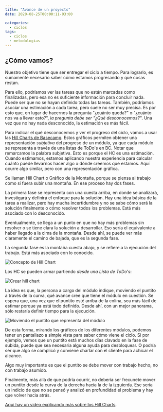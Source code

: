 ```yaml
---
title: "Avance de un proyecto"
date: 2020-08-25T00:00:11-03:00

categories:
  - ciclos
tags:
  - ciclos
  - metodologias
---
```


## ¿Cómo vamos?
Nuestro objetivo tiene que ser entregar el ciclo a tiempo. Para lograrlo, es sumamente necesario saber cómo estamos progresando y qué cosas restan.

Para ello, podríamos ver las tareas que no están marcadas como finalizadas, pero esa no es suficiente información para concluir nada. Puede ser que no se hayan definido todas las tareas. También, podríamos asociar una estimación a cada tarea, pero suele no ser muy precisa. Es por esto que, en lugar de hacernos la pregunta "¿cuánto queda?" o "¿cuánto nos va a llevar esto?", *la pregunta debe ser "¿Qué desconocemos?"*. Una vez que no hay nada desconocido, la estimación es más fácil.

Para indicar el qué desconocemos y ver el progreso del ciclo, vamos a usar las [Hill Charts de Basecamp](https://basecamp.com/features/hill-charts). Estos gráficos permiten obtener una representación *subjetiva* del progreso de un módulo, ya que cada módulo se representa a través de una listas de ToDo's en BC.
Notar que remarcamos la palabra subjetiva. Esto es porque el HC es una estimación. Cuando estimamos, estamos aplicando nuestra experiencia para calcular cuánto puede llevarnos hacer algo o dónde creemos que estamos. Aquí ocurre algo similar, pero con una representación gráfica.

Se llaman Hill Chart o Gráfico de la Montaña, porque se piensa al trabajo como si fuera subir una montaña. En ese proceso hay dos fases.

La primera fase se representa con una cuesta arriba, en donde se analizará, investigará y definirá el enfoque para la solución. Hay una idea básica de la tarea a realizar, pero hay mucha incertidumbre y no se sabe cómo será la solución finalmente o cómo resolver todos los problemas. Está más asociado con lo desconocido.

Eventualmente, se llega a un punto en que no hay más problemas sin resolver o se tiene clara la solución a desarrollar. Eso sería el equivalente a haber llegado a la cima de la montaña. Desde ahí, se puede ver más claramente el camino de bajada, que es la segunda fase.

La segunda fase es la montaña cuesta abajo, y se refiere a la ejecución del trabajo. Está más asociado con lo conocido.

![Concepto de Hill Chart](images/hill-concept.png)

Los HC se pueden armar partiendo *desde una Lista de ToDo's*:

![Crear hill chart](images/crear-hill-chart.gif)

La idea es que, la persona a cargo del módulo indique, moviendo el puntito a través de la curva, qué avance cree que tiene el módulo en cuestión. Se espera que, una vez que el puntito esté arriba de la colina, sea más fácil de estimar porque ya está todo definido. Desde ahí, con un mejor panorama, sólo restaría definir tiempo para la ejecución.

![Moviendo el puntito que representa del módulo](images/hill-chart-hero.gif)

De esta forma, mirando los gráficos de los diferentes módulos, podemos tener un pantallazo a simple vista para saber cómo viene el ciclo. Si por ejemplo, vemos que un puntito está muchos días clavado en la fase de subida, puede que sea necesaria alguna ayuda para desbloquear. O podría ser que algo se complicó y conviene charlar con el cliente para achicar el alcance.

Algo muy importante es que el puntito se debe mover con trabajo hecho, no con trabajo asumido.

Finalmente, más allá de que podría ocurrir, no debería ser frecunete mover un puntito desde la curva de la derecha hacia la de la izquierda. Ese sería un indicio de que no se pensó y analizó en profundidad el problema y hay que volver hacia atrás.

[Aquí hay un video explicando más sobre los Hill Charts](https://www.loom.com/share/f3720671533f434da57c845b952a63d7).
